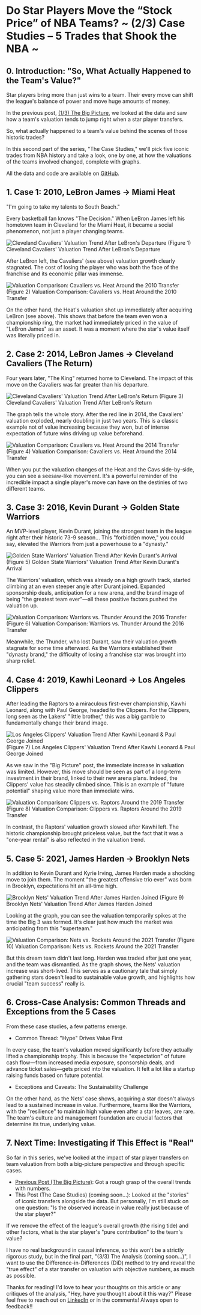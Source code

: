 # Do Star Players Move the “Stock Price” of NBA Teams? ~ (2/3) Case Studies – 5 Trades that Shook the NBA ~

## 0. Introduction: "So, What Actually Happened to the Team's Value?"

Star players bring more than just wins to a team. Their every move can shift the league's balance of power and move huge amounts of money.

In the previous post, [(1/3) The Big Picture](https://medium.com/@shokubohcm/do-star-players-move-the-stock-price-of-nba-teams-13166b3da4e7), we looked at the data and saw how a team's valuation tends to jump right when a star player transfers.

So, what actually happened to a team's value behind the scenes of those historic trades?

In this second part of the series, "The Case Studies," we'll pick five iconic trades from NBA history and take a look, one by one, at how the valuations of the teams involved changed, complete with graphs.

All the data and code are available on [GitHub](https://github.com/shokubohcm/personal_blog/tree/main/nba_teamValuation).

## 1. Case 1: 2010, LeBron James → Miami Heat

"I'm going to take my talents to South Beach."

Every basketball fan knows "The Decision." When LeBron James left his hometown team in Cleveland for the Miami Heat, it became a social phenomenon, not just a player changing teams.

![Cleveland Cavaliers' Valuation Trend After LeBron's Departure](../image/2_Case/case1_cavs_2010_lebron_departure_single.png)
(Figure 1) Cleveland Cavaliers' Valuation Trend After LeBron's Departure

After LeBron left, the Cavaliers' (see above) valuation growth clearly stagnated. The cost of losing the player who was both the face of the franchise and its economic pillar was immense.

![Valuation Comparison: Cavaliers vs. Heat Around the 2010 Transfer](../image/2_Case/case1_cavs_vs_heat_2010_transfer_dual_2009included.png)
(Figure 2) Valuation Comparison: Cavaliers vs. Heat Around the 2010 Transfer

On the other hand, the Heat's valuation shot up immediately after acquiring LeBron (see above). This shows that before the team even won a championship ring, the market had immediately priced in the value of "LeBron James" as an asset. It was a moment where the star's value itself was literally priced in.

## 2. Case 2: 2014, LeBron James → Cleveland Cavaliers (The Return)

Four years later, "The King" returned home to Cleveland. The impact of this move on the Cavaliers was far greater than his departure.

![Cleveland Cavaliers' Valuation Trend After LeBron's Return](../image/2_Case/case2_cavs_2014_lebron_return_single.png)
(Figure 3) Cleveland Cavaliers' Valuation Trend After LeBron's Return

The graph tells the whole story. After the red line in 2014, the Cavaliers' valuation exploded, nearly doubling in just two years. This is a classic example not of value increasing because they won, but of intense expectation of future wins driving up value beforehand.

![Valuation Comparison: Cavaliers vs. Heat Around the 2014 Transfer](../image/2_Case/case2_cavs_vs_heat_2014_transfer_dual.png)
(Figure 4) Valuation Comparison: Cavaliers vs. Heat Around the 2014 Transfer

When you put the valuation changes of the Heat and the Cavs side-by-side, you can see a seesaw-like movement. It's a powerful reminder of the incredible impact a single player's move can have on the destinies of two different teams.

## 3. Case 3: 2016, Kevin Durant → Golden State Warriors

An MVP-level player, Kevin Durant, joining the strongest team in the league right after their historic 73-9 season... This "forbidden move," you could say, elevated the Warriors from just a powerhouse to a "dynasty."

![Golden State Warriors' Valuation Trend After Kevin Durant's Arrival](../image/2_Case/case3_gsw_2016_durant_join_single.png)
(Figure 5) Golden State Warriors' Valuation Trend After Kevin Durant's Arrival

The Warriors' valuation, which was already on a high growth track, started climbing at an even steeper angle after Durant joined. Expanded sponsorship deals, anticipation for a new arena, and the brand image of being "the greatest team ever"—all these positive factors pushed the valuation up.

![Valuation Comparison: Warriors vs. Thunder Around the 2016 Transfer](../image/2_Case/case3_gsw_vs_okc_2016_transfer_dual.png)
(Figure 6) Valuation Comparison: Warriors vs. Thunder Around the 2016 Transfer

Meanwhile, the Thunder, who lost Durant, saw their valuation growth stagnate for some time afterward. As the Warriors established their "dynasty brand," the difficulty of losing a franchise star was brought into sharp relief.

## 4. Case 4: 2019, Kawhi Leonard → Los Angeles Clippers

After leading the Raptors to a miraculous first-ever championship, Kawhi Leonard, along with Paul George, headed to the Clippers. For the Clippers, long seen as the Lakers' "little brother," this was a big gamble to fundamentally change their brand image.

![Los Angeles Clippers' Valuation Trend After Kawhi Leonard & Paul George Joined](../image/2_Case/case4_clippers_2019_kawhi_pg_single.png)
(Figure 7) Los Angeles Clippers' Valuation Trend After Kawhi Leonard & Paul George Joined

As we saw in the "Big Picture" post, the immediate increase in valuation was limited. However, this move should be seen as part of a long-term investment in their brand, linked to their new arena plans. Indeed, the Clippers' value has steadily climbed since. This is an example of "future potential" shaping value more than immediate wins.

![Valuation Comparison: Clippers vs. Raptors Around the 2019 Transfer](../image/2_Case/case4_clippers_vs_raptors_2019_transfer_dual.png)
(Figure 8) Valuation Comparison: Clippers vs. Raptors Around the 2019 Transfer

In contrast, the Raptors' valuation growth slowed after Kawhi left. The historic championship brought priceless value, but the fact that it was a "one-year rental" is also reflected in the valuation trend.

## 5. Case 5: 2021, James Harden → Brooklyn Nets

In addition to Kevin Durant and Kyrie Irving, James Harden made a shocking move to join them. The moment "the greatest offensive trio ever" was born in Brooklyn, expectations hit an all-time high.

![Brooklyn Nets' Valuation Trend After James Harden Joined
](../image/2_Case/case5_nets_2021_harden_join_single.png)
(Figure 9) Brooklyn Nets' Valuation Trend After James Harden Joined

Looking at the graph, you can see the valuation temporarily spikes at the time the Big 3 was formed. It's clear just how much the market was anticipating from this "superteam."

![Valuation Comparison: Nets vs. Rockets Around the 2021 Transfer](../image/2_Case/case5_nets_vs_rockets_2021_transfer_dual.png)
(Figure 10) Valuation Comparison: Nets vs. Rockets Around the 2021 Transfer

But this dream team didn't last long. Harden was traded after just one year, and the team was dismantled. As the graph shows, the Nets' valuation increase was short-lived. This serves as a cautionary tale that simply gathering stars doesn't lead to sustainable value growth, and highlights how crucial "team success" really is.

## 6. Cross-Case Analysis: Common Threads and Exceptions from the 5 Cases

From these case studies, a few patterns emerge.

- Common Thread: "Hype" Drives Value First

In every case, the team's valuation moved significantly before they actually lifted a championship trophy. This is because the "expectation" of future cash flow—from increased media exposure, sponsorship deals, and advance ticket sales—gets priced into the valuation. It felt a lot like a startup raising funds based on future potential.

- Exceptions and Caveats: The Sustainability Challenge

On the other hand, as the Nets' case shows, acquiring a star doesn't always lead to a sustained increase in value. Furthermore, teams like the Warriors, with the "resilience" to maintain high value even after a star leaves, are rare. The team's culture and management foundation are crucial factors that determine its true, underlying value.

## 7. Next Time: Investigating if This Effect is "Real"

So far in this series, we've looked at the impact of star player transfers on team valuation from both a big-picture perspective and through specific cases.

- [Previous Post (The Big Picture)](https://medium.com/@shokubohcm/do-star-players-move-the-stock-price-of-nba-teams-13166b3da4e7): Got a rough grasp of the overall trends with numbers.
- This Post (The Case Studies) (coming soon...): Looked at the "stories" of iconic transfers alongside the data.
But personally, I'm still stuck on one question: "Is the observed increase in value really just because of the star player?"

If we remove the effect of the league's overall growth (the rising tide) and other factors, what is the star player's "pure contribution" to the team's value?

I have no real background in causal inference, so this won't be a strictly rigorous study, but in the final part, "(3/3) The Analysis (coming soon...)", I want to use the Difference-in-Differences (DiD) method to try and reveal the "true effect" of a star transfer on valuation with objective numbers, as much as possible.

Thanks for reading!
I'd love to hear your thoughts on this article or any critiques of the analysis, "Hey, have you thought about it this way?" Please feel free to reach out on [LinkedIn](https://www.linkedin.com/in/shokubohcm/) or in the comments! Always open to feedback!!
